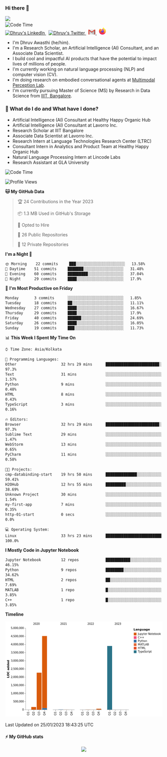 ### Hi there 👋
![](https://komarev.com/ghpvc/?username=DhruvAwasthi&style=flat&label=Visitors)<br/>
![Code Time](http://img.shields.io/badge/Code%20Time-71%20hrs%2023%20mins-blue)<br/>
<a href="https://www.linkedin.com/in/dhruv-awasthi/">
  <img alt="Dhruv's LinkedIn" width="22px" src="https://raw.githubusercontent.com/peterthehan/peterthehan/master/assets/linkedin.svg" />
</a> &nbsp; 
<a href="https://twitter.com/_dhruvawasthi">
  <img alt="Dhruv's Twitter" width="22px" src="https://raw.githubusercontent.com/peterthehan/peterthehan/master/assets/twitter.svg" >
</a> &nbsp; 
<a href="mailto: dhruvawasthicc@gmail.com">
  <img alt="Dhruv's Email" width="22px" src="https://github.com/raivo-otp/issuer-icons/blob/f2007535e72276907bb7d9b64c31304c83c0f043/vectors/google.com/google-gmail.svg">
</a> &nbsp;
<a href="http://dhruvawasthi.com">
  <img alt="Dhruv's Website" width="22px" src="https://github.com/raivo-otp/issuer-icons/blob/f2007535e72276907bb7d9b64c31304c83c0f043/vectors/firefox.com/firefox.svg">
</a>  <br/>
  
- I'm Dhruv Awasthi (he/him).  
- I'm a Research Scholar, an Artificial Intelligence (AI) Consultant, and an Associate Data Scientist.   
- I build cool and impactful AI products that have the potential to impact lives of millions of people.   
- I'm currently working on natural language processing (NLP) and computer vision (CV).  
- I'm doing research on embodied conversational agents at [Multimodal Perception Lab](http://mpl.iiitb.ac.in/).    
- I'm currently pursuing Master of Science (MS) by Research in Data Science from [IIIT, Bangalore](https://www.iiitb.ac.in/).   


### 🌱 What do I do and What have I done? 
- Artificial Intelligence (AI) Consultant at Healthy Happy Organic Hub
- Artificial Intelligence (AI) Consultant at Lavorro Inc.
- Research Scholar at IIIT Bangalore
- Associate Data Scientist at Lavorro Inc.
- Research Intern at Language Technologies Research Center (LTRC)
- Consultant Intern in Analytics and Product Team at Healthy Happy Organic Hub
- Natural Language Processing Intern at Lincode Labs
- Research Assistant at GLA University


<!-- ### 📫 How to reach me?
- [LinkedIn](https://www.linkedin.com/in/dhruv-awasthi/) 
- [Twitter](https://twitter.com/_dhruvawasthi) 
- [Website](http://dhruvawasthi.com)
- [Email](dhruvawasthicc@gmail.com)  -->

<!-- #### 📊 This week I spent my time on: -->
<!--START_SECTION:waka-->
![Code Time](http://img.shields.io/badge/Code%20Time-82%20hrs%2035%20mins-blue)

![Profile Views](http://img.shields.io/badge/Profile%20Views-7-blue)

**🐱 My GitHub Data** 

> 🏆 24 Contributions in the Year 2023
 > 
> 📦 1.3 MB Used in GitHub's Storage 
 > 
> 💼 Opted to Hire
 > 
> 📜 26 Public Repositories 
 > 
> 🔑 12 Private Repositories  
 > 
**I'm a Night 🦉** 

```text
🌞 Morning    22 commits     ███░░░░░░░░░░░░░░░░░░░░░░   13.58% 
🌆 Daytime    51 commits     ███████░░░░░░░░░░░░░░░░░░   31.48% 
🌃 Evening    60 commits     █████████░░░░░░░░░░░░░░░░   37.04% 
🌙 Night      29 commits     ████░░░░░░░░░░░░░░░░░░░░░   17.9%

```
📅 **I'm Most Productive on Friday** 

```text
Monday       3 commits      ░░░░░░░░░░░░░░░░░░░░░░░░░   1.85% 
Tuesday      18 commits     ██░░░░░░░░░░░░░░░░░░░░░░░   11.11% 
Wednesday    27 commits     ████░░░░░░░░░░░░░░░░░░░░░   16.67% 
Thursday     29 commits     ████░░░░░░░░░░░░░░░░░░░░░   17.9% 
Friday       40 commits     ██████░░░░░░░░░░░░░░░░░░░   24.69% 
Saturday     26 commits     ████░░░░░░░░░░░░░░░░░░░░░   16.05% 
Sunday       19 commits     ███░░░░░░░░░░░░░░░░░░░░░░   11.73%

```


📊 **This Week I Spent My Time On** 

```text
⌚︎ Time Zone: Asia/Kolkata

💬 Programming Languages: 
Other                    32 hrs 29 mins      ████████████████████████░   97.3% 
Text                     31 mins             ░░░░░░░░░░░░░░░░░░░░░░░░░   1.57% 
Python                   9 mins              ░░░░░░░░░░░░░░░░░░░░░░░░░   0.48% 
HTML                     8 mins              ░░░░░░░░░░░░░░░░░░░░░░░░░   0.43% 
TypeScript               3 mins              ░░░░░░░░░░░░░░░░░░░░░░░░░   0.16%

🔥 Editors: 
Browser                  32 hrs 29 mins      ████████████████████████░   97.3% 
Sublime Text             29 mins             ░░░░░░░░░░░░░░░░░░░░░░░░░   1.47% 
WebStorm                 13 mins             ░░░░░░░░░░░░░░░░░░░░░░░░░   0.65% 
PyCharm                  11 mins             ░░░░░░░░░░░░░░░░░░░░░░░░░   0.58%

🐱‍💻 Projects: 
cmp-databinding-start    19 hrs 50 mins      ██████████████░░░░░░░░░░░   59.41% 
H2OHub                   12 hrs 55 mins      █████████░░░░░░░░░░░░░░░░   38.69% 
Unknown Project          30 mins             ░░░░░░░░░░░░░░░░░░░░░░░░░   1.54% 
my-first-app             7 mins              ░░░░░░░░░░░░░░░░░░░░░░░░░   0.35% 
http-01-start            0 secs              ░░░░░░░░░░░░░░░░░░░░░░░░░   0.0%

💻 Operating System: 
Linux                    33 hrs 23 mins      █████████████████████████   100.0%

```

**I Mostly Code in Jupyter Notebook** 

```text
Jupyter Notebook         12 repos            ███████████░░░░░░░░░░░░░░   46.15% 
Python                   9 repos             ████████░░░░░░░░░░░░░░░░░   34.62% 
HTML                     2 repos             ██░░░░░░░░░░░░░░░░░░░░░░░   7.69% 
MATLAB                   1 repo              █░░░░░░░░░░░░░░░░░░░░░░░░   3.85% 
C++                      1 repo              █░░░░░░░░░░░░░░░░░░░░░░░░   3.85%

```


**Timeline**

![Chart not found](https://raw.githubusercontent.com/DhruvAwasthi/DhruvAwasthi/main/charts/bar_graph.png) 


 Last Updated on 25/01/2023 18:43:25 UTC
<!--END_SECTION:waka-->

<!-- #### :zap: Top langauges
<p align="center"><img src="https://github-readme-stats.vercel.app/api/top-langs/?username=DhruvAwasthi&layout=compact&hide=jupyter%20notebook"/>
 -->

#### :zap: My GitHub stats  
<p align="center"> <img src="https://github-readme-stats-git-masterrstaa-rickstaa.vercel.app/api?username=DhruvAwasthi&&count_private=true&show_icons=true)"/>


<!--
**DhruvAwasthi/DhruvAwasthi** is a ✨ _special_ ✨ repository because its `README.md` (this file) appears on your GitHub profile.

Here are some ideas to get you started:

- 🔭 I’m currently working on natural language processing, and computer vision.
- 🌱 I’m currently learning 
- 👯 I’m looking to collaborate on ...
- 🤔 I’m looking for help with ...
- 💬 Ask me about ...
- 📫 How to reach me: ...
- 😄 Pronouns: ...
- ⚡ Fun fact: ...
-->
